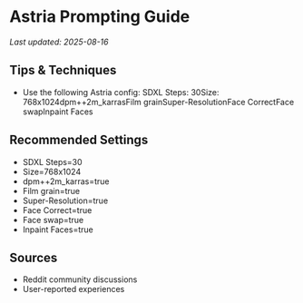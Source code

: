 # Astria Prompting Guide

*Last updated: 2025-08-16*

## Tips & Techniques

- Use the following Astria config: SDXL Steps: 30Size: 768x1024dpm++2m_karrasFilm grainSuper-ResolutionFace CorrectFace swapInpaint Faces

## Recommended Settings

- SDXL Steps=30
- Size=768x1024
- dpm++2m_karras=true
- Film grain=true
- Super-Resolution=true
- Face Correct=true
- Face swap=true
- Inpaint Faces=true

## Sources

- Reddit community discussions
- User-reported experiences
